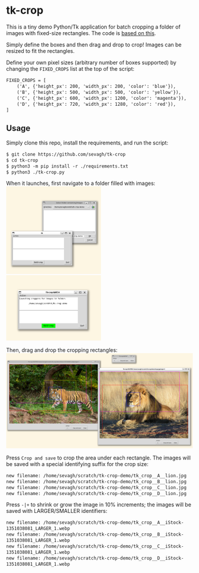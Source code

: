 # tk-crop

This is a tiny demo Python/Tk application for batch cropping a folder of images with fixed-size rectangles. The code is [based on this](https://github.com/dnouri/photo_splitter).

Simply define the boxes and then drag and drop to crop! Images can be resized to fit the rectangles.

Define your own pixel sizes (arbitrary number of boxes supported) by changing the `FIXED_CROPS` list at the top of the script:
```
FIXED_CROPS = [
    ('A', {'height_px': 200, 'width_px': 200, 'color': 'blue'}),
    ('B', {'height_px': 500, 'width_px': 500, 'color': 'yellow'}),
    ('C', {'height_px': 600, 'width_px': 1200, 'color': 'magenta'}),
    ('D', {'height_px': 720, 'width_px': 1280, 'color': 'red'}),
]
```

## Usage

Simply clone this repo, install the requirements, and run the script:
```
$ git clone https://github.com/sevagh/tk-crop
$ cd tk-crop
$ python3 -m pip install -r ./requirements.txt
$ python3 ./tk-crop.py
```

When it launches, first navigate to a folder filled with images:
<br>
<img src=".github/demo1.png" width=256px/>
<img src=".github/demo2.png" width=256px/>

Then, drag and drop the cropping rectangles:
<img src=".github/demo3.png" width=768px/>

Press `Crop and save` to crop the area under each rectangle. The images will be saved with a special identifying suffix for the crop size:
```
new filename: /home/sevagh/scratch/tk-crop-demo/tk_crop__A__lion.jpg
new filename: /home/sevagh/scratch/tk-crop-demo/tk_crop__B__lion.jpg
new filename: /home/sevagh/scratch/tk-crop-demo/tk_crop__C__lion.jpg
new filename: /home/sevagh/scratch/tk-crop-demo/tk_crop__D__lion.jpg
```

Press `-|+` to shrink or grow the image in 10% increments; the images will be saved with LARGER/SMALLER identifiers:
```
new filename: /home/sevagh/scratch/tk-crop-demo/tk_crop__A__iStock-1351038081_LARGER_1.webp
new filename: /home/sevagh/scratch/tk-crop-demo/tk_crop__B__iStock-1351038081_LARGER_1.webp
new filename: /home/sevagh/scratch/tk-crop-demo/tk_crop__C__iStock-1351038081_LARGER_1.webp
new filename: /home/sevagh/scratch/tk-crop-demo/tk_crop__D__iStock-1351038081_LARGER_1.webp
```
